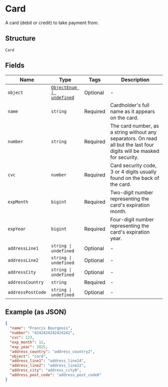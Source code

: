 
# Card

A card (debit or credit) to take payment from.

## Structure

`Card`

## Fields

| Name | Type | Tags | Description |
|  --- | --- | --- | --- |
| `object` | [`ObjectEnum \| undefined`](../../doc/models/object-enum.md) | Optional | - |
| `name` | `string` | Required | Cardholder's full name as it appears on the card. |
| `number` | `string` | Required | The card number, as a string without any separators. On read all but the last four digits will be masked for security. |
| `cvc` | `number` | Required | Card security code, 3 or 4 digits usually found on the back of the card. |
| `expMonth` | `bigint` | Required | Two-digit number representing the card's expiration month. |
| `expYear` | `bigint` | Required | Four-digit number representing the card's expiration year. |
| `addressLine1` | `string \| undefined` | Optional | - |
| `addressLine2` | `string \| undefined` | Optional | - |
| `addressCity` | `string \| undefined` | Optional | - |
| `addressCountry` | `string` | Required | - |
| `addressPostCode` | `string \| undefined` | Optional | - |

## Example (as JSON)

```json
{
  "name": "Francis Bourgeois",
  "number": "4242424242424242",
  "cvc": 123,
  "exp_month": 12,
  "exp_year": 2025,
  "address_country": "address_country2",
  "object": "card",
  "address_line1": "address_line14",
  "address_line2": "address_line22",
  "address_city": "address_city0",
  "address_post_code": "address_post_code6"
}
```

